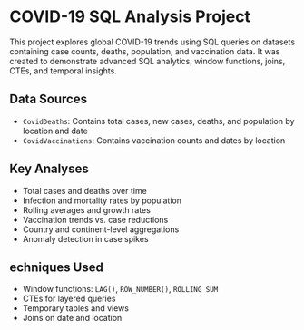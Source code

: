 # COVID-19 SQL Analysis Project

This project explores global COVID-19 trends using SQL queries on datasets containing case counts, deaths, population, and vaccination data. It was created to demonstrate advanced SQL analytics, window functions, joins, CTEs, and temporal insights.

## Data Sources

- `CovidDeaths`: Contains total cases, new cases, deaths, and population by location and date
- `CovidVaccinations`: Contains vaccination counts and dates by location

## Key Analyses

- Total cases and deaths over time
- Infection and mortality rates by population
- Rolling averages and growth rates
- Vaccination trends vs. case reductions
- Country and continent-level aggregations
- Anomaly detection in case spikes

## echniques Used

- Window functions: `LAG()`, `ROW_NUMBER()`, `ROLLING SUM`
- CTEs for layered queries
- Temporary tables and views
- Joins on date and location
